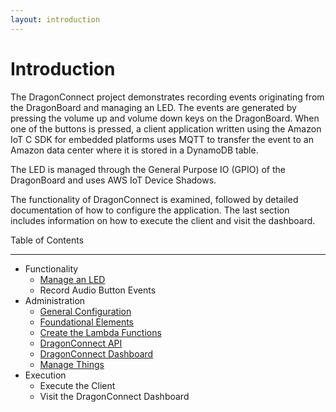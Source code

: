 ```yaml
---
layout: introduction
---
```

# Introduction
The <font class="dragon_font">Dragon</font>Connect project demonstrates
recording events originating from the
<font class="dragon_font">Dragon</font>Board and managing an LED.
The events are generated by pressing
the volume up and volume down keys on the
<font class="dragon_font">Dragon</font>Board.  When one of the
buttons is pressed, a client application written using the Amazon IoT C SDK
for embedded platforms uses MQTT to transfer the event to an Amazon data
center where it is stored in a DynamoDB table.

The LED is managed through the General Purpose IO (GPIO) of the
<font class="dragon_font">Dragon</font>Board and uses AWS IoT Device Shadows.

The functionality of <font class="dragon_font">Dragon</font>Connect is examined,
followed by detailed documentation of how to configure the application.  The
last section includes information on how to execute the client and visit the
dashboard.

Table of Contents
* * *
* Functionality
    * [Manage an LED](./circuit/circuit.html)
    * Record Audio Button Events
* Administration
    * [General Configuration](./admin/general_conf.html)
    * [Foundational Elements](./admin/foundation.html)
    * [Create the Lambda Functions](./admin/lambda.html)
    * [<font class="dragon_font">Dragon</font>Connect API](./admin/api.html)
    * [<font class="dragon_font">Dragon</font>Connect Dashboard](./admin/dashboard.html)
    * [Manage Things](./admin/things.html)
* Execution
    * Execute the Client
    * Visit the <font class="dragon_font">Dragon</font>Connect Dashboard
